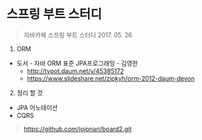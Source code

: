 스프링 부트 스터디
=============================

> 자바카페
> 스프링 부트 스터디
> 2017. 05. 26

1. ORM
  * 도서 - 자바 ORM 표준 JPA프로그래밍 - 김영한
    - http://tvpot.daum.net/v/45385172
    - https://www.slideshare.net/zipkyh/orm-2012-daum-devon

2. 정리 할 것
  * JPA 어노테이션
  * CQRS

>https://github.com/jojonari/board2.git
